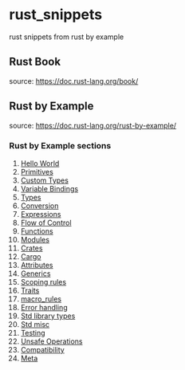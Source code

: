# rust_snippets
rust snippets from rust by example

## Rust Book

source: https://doc.rust-lang.org/book/

## Rust by Example

source: https://doc.rust-lang.org/rust-by-example/

### Rust by Example sections

1. [Hello World](examples_hello_world.md)
2. [Primitives](examples_primitives.md)
3. [Custom Types](examples_custom_types.md)
4. [Variable Bindings](examples_variable_bindings.md)
5. [Types](examples_types.md)
6. [Conversion](examples_conversion.md)
7. [Expressions](examples_expressions.md)
8. [Flow of Control](examples_flow_of_control.md)
9. [Functions](examples_functions.md)
10. [Modules](examples_modules.md)
11. [Crates](examples_crates.md)
12. [Cargo](examples_cargo.md)
13. [Attributes](examples_attributes.md)
14. [Generics](examples_generics.md)
15. [Scoping rules](examples_scoping_rules.md)
16. [Traits](examples_traits.md)
17. [macro_rules](examples_macro_rules.md)
18. [Error handling](examples_error_handling.md)
19. [Std library types](examples_std_library_types.md)
20. [Std misc](examples_std_misc.md)
21. [Testing](examples_testing.md)
22. [Unsafe Operations](examples_unsafe_operations.md)
23. [Compatibility](examples_compatibility.md)
24. [Meta](examples_meta.md)
